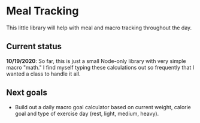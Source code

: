 <!--
    A meal-tracking library.
    Copyright (C) 2020 Ryan Y.

    This program is free software: you can redistribute it and/or modify
    it under the terms of the GNU General Public License as published by
    the Free Software Foundation, either version 3 of the License, or
    (at your option) any later version.

    This program is distributed in the hope that it will be useful,
    but WITHOUT ANY WARRANTY; without even the implied warranty of
    MERCHANTABILITY or FITNESS FOR A PARTICULAR PURPOSE.  See the
    GNU General Public License for more details.

    You should have received a copy of the GNU General Public License
    along with this program.  If not, see <https://www.gnu.org/licenses/>.
 -->
# Meal Tracking
This little library will help with meal and macro tracking throughout the day.

## Current status
__10/19/2020__: So far, this is just a small Node-only library with very simple
macro "math." I find myself typing these calculations out so frequently that I
wanted a class to handle it all.

## Next goals
* Build out a daily macro goal calculator based on current weight, calorie goal
  and type of exercise day (rest, light, medium, heavy).
